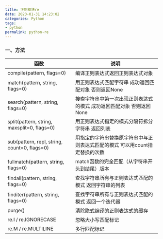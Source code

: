```yaml
---
title: 正则模块re
date: 2023-01-31 14:23:02
categories: Python
tags:
- python
permalink: python-re
---
```

### 一、方法
<!--more-->

| 函数                            | 说明                       |
| ------------------------------- | ------------------------ |
| compile(pattern, flags=0)       | 编译正则表达式返回正则表达式对象         |
| match(pattern, string, flags=0) | 用正则表达式匹配字符串 成功返回匹配对象 否则返回None |
|search(pattern, string, flags=0)|搜索字符串中第一次出现正则表达式的模式 成功返回匹配对象 否则返回None|
| split(pattern, string, maxsplit=0, flags=0) | 用正则表达式指定的模式分隔符拆分字符串 返回列表 |
|  sub(pattern, repl, string, count=0, flags=0) | 用指定的字符串替换原字符串中与正则表达式匹配的模式 可以用count指定替换的次数|
|fullmatch(pattern, string, flags=0)|match函数的完全匹配（从字符串开头到结尾）版本|
|findall(pattern, string, flags=0)|查找字符串所有与正则表达式匹配的模式 返回字符串的列表|
|finditer(pattern, string, flags=0)|查找字符串所有与正则表达式匹配的模式 返回一个迭代器|
|purge()|清除隐式编译的正则表达式的缓存|
|re.I / re.IGNORECASE|忽略大小写匹配标记|
|re.M / re.MULTILINE|多行匹配标记|
